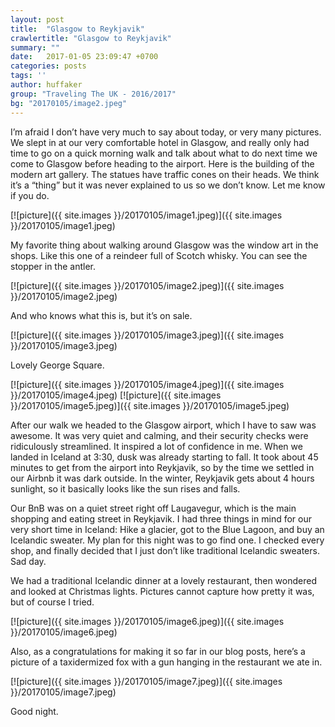 ```yaml
---
layout: post
title:  "Glasgow to Reykjavik"
crawlertitle: "Glasgow to Reykjavik"
summary: ""
date:   2017-01-05 23:09:47 +0700
categories: posts
tags: ''
author: huffaker
group: "Traveling The UK - 2016/2017"
bg: "20170105/image2.jpeg"
---
```


I’m afraid I don’t have very much to say about today, or very many pictures. We slept in at our very comfortable hotel in Glasgow, and really only had time to go on a quick morning walk and talk about what to do next time we come to Glasgow before heading to the airport. Here is the building of the modern art gallery. The statues have traffic cones on their heads. We think it’s a “thing” but it was never explained to us so we don’t know. Let me know if you do.

[![picture]({{ site.images }}/20170105/image1.jpeg)]({{ site.images }}/20170105/image1.jpeg)
 
My favorite thing about walking around Glasgow was the window art in the shops. Like this one of a reindeer full of Scotch whisky. You can see the stopper in the antler.

[![picture]({{ site.images }}/20170105/image2.jpeg)]({{ site.images }}/20170105/image2.jpeg)

And who knows what this is, but it’s on sale.
 
[![picture]({{ site.images }}/20170105/image3.jpeg)]({{ site.images }}/20170105/image3.jpeg)

Lovely George Square.

[![picture]({{ site.images }}/20170105/image4.jpeg)]({{ site.images }}/20170105/image4.jpeg)
[![picture]({{ site.images }}/20170105/image5.jpeg)]({{ site.images }}/20170105/image5.jpeg)

After our walk we headed to the Glasgow airport, which I have to saw was awesome. It was very quiet and calming, and their security checks were ridiculously streamlined. It inspired a lot of confidence in me.
When we landed in Iceland at 3:30, dusk was already starting to fall. It took about 45 minutes to get from the airport into Reykjavik, so by the time we settled in our Airbnb it was dark outside. In the winter, Reykjavik gets about 4 hours sunlight, so it basically looks like the sun rises and falls. 

Our BnB was on a quiet street right off Laugavegur, which is the main shopping and eating street in Reykjavik. I had three things in mind for our very short time in Iceland: Hike a glacier, got to the Blue Lagoon, and buy an Icelandic sweater. My plan for this night was to go find one. I checked every shop, and finally decided that I just don’t like traditional Icelandic sweaters. Sad day. 

We had a traditional Icelandic dinner at a lovely restaurant, then wondered and looked at Christmas lights. Pictures cannot capture how pretty it was, but of course I tried.

[![picture]({{ site.images }}/20170105/image6.jpeg)]({{ site.images }}/20170105/image6.jpeg)

Also, as a congratulations for making it so far in our blog posts, here’s a picture of a taxidermized fox with a gun hanging in the restaurant we ate in.

[![picture]({{ site.images }}/20170105/image7.jpeg)]({{ site.images }}/20170105/image7.jpeg)

Good night.
